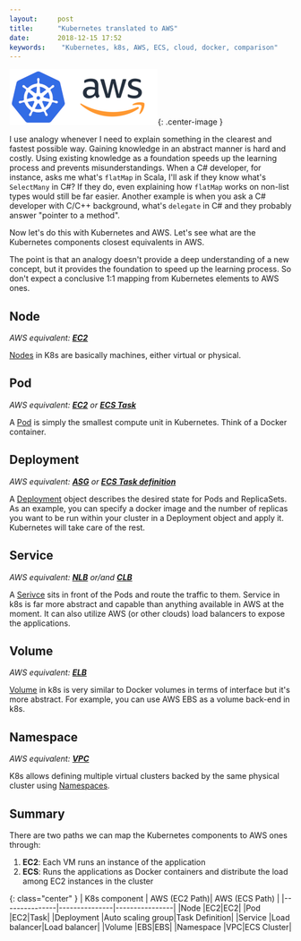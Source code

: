 ```yaml
---
layout:     post
title:      "Kubernetes translated to AWS"
date:       2018-12-15 17:52
keywords:    "Kubernetes, k8s, AWS, ECS, cloud, docker, comparison"
---
```


![K8s to AWS](/assets/images/2018-12-15-k8s-to-aws.png){: .center-image }

I use analogy whenever I need to explain something in the clearest and fastest possible way. Gaining knowledge in an abstract manner is hard and costly. Using existing knowledge as a foundation speeds up the learning process and prevents misunderstandings. When a C# developer, for instance, asks me what's `flatMap` in Scala, I'll ask if they know what's `SelectMany` in C#? If they do, even explaining how `flatMap` works on non-list types would still be far easier. Another example is when you ask a C# developer with C/C++ background, what's `delegate` in C# and they probably answer "pointer to a method".

Now let's do this with Kubernetes and AWS. Let's see what are the Kubernetes components closest equivalents in AWS.

The point is that an analogy doesn't provide a deep understanding of a new concept, but it provides the foundation to speed up the learning process. So don't expect a conclusive 1:1 mapping from Kubernetes elements to AWS ones.

<!--more-->

## Node

_AWS equivalent: **[EC2](https://aws.amazon.com/ec2/)**_

[Nodes](https://kubernetes.io/docs/concepts/architecture/nodes/) in K8s are basically machines, either virtual or physical. 

## Pod

_AWS equivalent: **[EC2](https://aws.amazon.com/ec2/)** or **[ECS Task](https://docs.aws.amazon.com/AmazonECS/latest/developerguide/Welcome.html#welcome-task-sched)**_

A [Pod](https://kubernetes.io/docs/concepts/workloads/pods/pod-overview/) is simply the smallest compute unit in Kubernetes. Think of a Docker container.

## Deployment

_AWS equivalent: **[ASG](https://docs.aws.amazon.com/autoscaling/ec2/userguide/AutoScalingGroup.html)** or **[ECS Task definition](https://docs.aws.amazon.com/AmazonECS/latest/developerguide/task_definitions.html)**_

A [Deployment](https://kubernetes.io/docs/concepts/workloads/controllers/deployment/) object describes the desired state for Pods and ReplicaSets. As an example, you can specify a docker image and the number of replicas you want to be run within your cluster in a Deployment object and apply it. Kubernetes will take care of the rest.

## Service

_AWS equivalent: **[NLB](https://docs.aws.amazon.com/elasticloadbalancing/latest/network/introduction.html)** or/and **[CLB](https://docs.aws.amazon.com/elasticloadbalancing/latest/classic/introduction.html)**_

A [Serivce](https://kubernetes.io/docs/concepts/services-networking/service/) sits in front of the Pods and route the traffic to them. Service in k8s is far more abstract and capable than anything available in AWS at the moment. It can also utilize AWS (or other clouds) load balancers to expose the applications.

## Volume

_AWS equivalent: **[ELB](https://aws.amazon.com/ebs/)**_

[Volume](https://kubernetes.io/docs/concepts/storage/volumes/) in k8s is very similar to Docker volumes in terms of interface but it's more abstract. For example, you can use AWS EBS as a volume back-end in k8s.

## Namespace

_AWS equivalent: **[VPC](https://aws.amazon.com/vpc/)**_

K8s allows defining multiple virtual clusters backed by the same physical cluster using [Namespaces](https://kubernetes.io/docs/concepts/overview/working-with-objects/namespaces/).

## Summary

There are two paths we can map the Kubernetes components to AWS ones through:

1. **EC2**: Each VM runs an instance of the application
2. **ECS**: Runs the applications as Docker containers and distribute the load among EC2 instances in the cluster

{: class="center" }
| K8s component | AWS (EC2 Path)| AWS (ECS Path) |
|---------------|---------------|----------------|
|Node           |EC2|EC2|
|Pod            |EC2|Task|
|Deployment     |Auto scaling group|Task Definition|
|Service        |Load balancer|Load balancer|
|Volume         |EBS|EBS|
|Namespace      |VPC|ECS Cluster|
